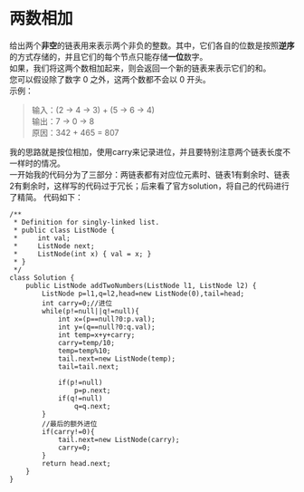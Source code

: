 # 两数相加
给出两个**非空**的链表用来表示两个非负的整数。其中，它们各自的位数是按照**逆序**的方式存储的，并且它们的每个节点只能存储**一位**数字。  
如果，我们将这两个数相加起来，则会返回一个新的链表来表示它们的和。  
您可以假设除了数字 0 之外，这两个数都不会以 0 开头。  
示例：
>输入：(2 -> 4 -> 3) + (5 -> 6 -> 4)  
输出：7 -> 0 -> 8  
原因：342 + 465 = 807

我的思路就是按位相加，使用carry来记录进位，并且要特别注意两个链表长度不一样时的情况。  
一开始我的代码分为了三部分：两链表都有对应位元素时、链表1有剩余时、链表2有剩余时，这样写的代码过于冗长；后来看了官方solution，将自己的代码进行了精简。
代码如下：
```
/**
 * Definition for singly-linked list.
 * public class ListNode {
 *     int val;
 *     ListNode next;
 *     ListNode(int x) { val = x; }
 * }
 */
class Solution {
    public ListNode addTwoNumbers(ListNode l1, ListNode l2) {
        ListNode p=l1,q=l2,head=new ListNode(0),tail=head;
        int carry=0;//进位
        while(p!=null||q!=null){
            int x=(p==null?0:p.val);
            int y=(q==null?0:q.val);
            int temp=x+y+carry;
            carry=temp/10;
            temp=temp%10;
            tail.next=new ListNode(temp);
            tail=tail.next;
         
            if(p!=null)
                p=p.next;
            if(q!=null)
                q=q.next;
        }
        //最后的额外进位
        if(carry!=0){
            tail.next=new ListNode(carry);
            carry=0;
        }
        return head.next;
    }
}
```